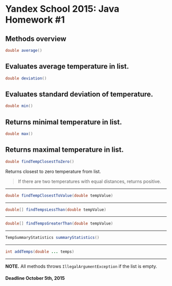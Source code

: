# Yandex School 2015: Java Homework #1

## Methods overview

```java
double average()
```
Evaluates average temperature in list.
---
```java
double deviation()
```
Evaluates standard deviation of temperature.
---
```java
double min()
```
Returns minimal temperature in list.
---
```java
double max()
```
Returns maximal temperature in list.
---
```java
double findTempClosestToZero()
```
Returns closest to zero temperature from list.
> If there are two temperatures with equal distances, returns positive.
---
```java
double findTempClosestToValue(double tempValue)
```
---
```java
double[] findTempsLessThan(double tempValue)
```
---
```java
double[] findTempsGreaterThan(double tempValue)
```
---
```java
TempSummaryStatistics summaryStatistics()
```
---
```java
int addTemps(double ... temps)
```
---
**NOTE.** All methods throws `IllegalArgumentException` if the list is empty.

#### Deadline October 5th, 2015

